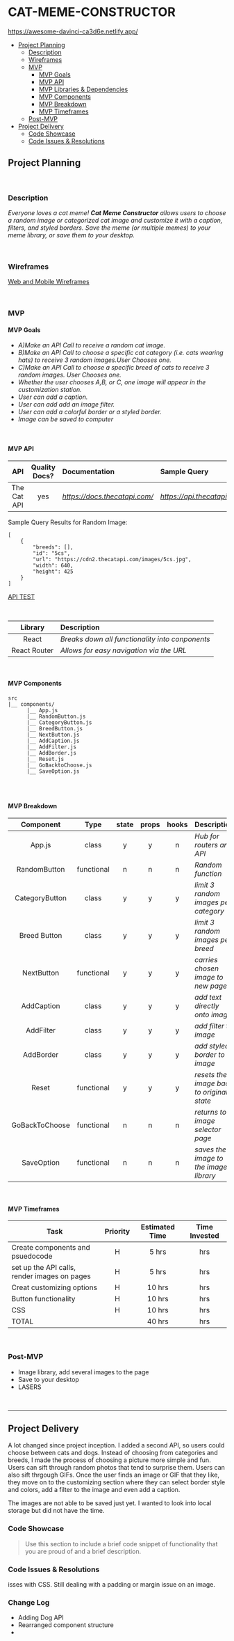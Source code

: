 # CAT-MEME-CONSTRUCTOR

https://awesome-davinci-ca3d6e.netlify.app/

- [Project Planning](#Project-Planning)
  - [Description](#Description)
  - [Wireframes](#Wireframes)
  - [MVP](#MVP)
    - [MVP Goals](#MVP-Goals)
    - [MVP API](#MVP-API)
    - [MVP Libraries & Dependencies](#MVP-Libraries--Dependencies)
    - [MVP Components](#MVP-Components)
    - [MVP Breakdown](#MVP-Breakdown)
    - [MVP Timeframes](#MVP-Timeframes)
  - [Post-MVP](#Post-MVP)
- [Project Delivery](#Project-Delivery)
  - [Code Showcase](#Code-Showcase)
  - [Code Issues & Resolutions](#Code-Issues--Resolutions)

## Project Planning

<br>

### Description
_Everyone loves a cat meme! **Cat Meme Constructor** allows users to choose a random image or categorized cat image and customize it with a caption, filters, and styled borders. Save the meme (or multiple memes) to your meme library, or save them to your desktop._

<br>

### Wireframes


[Web and Mobile Wireframes](https://wireframe.cc/LKoNws)


<br>

### MVP


#### MVP Goals

- _A)Make an API Call to receive a random cat image._
- _B)Make an API Call to choose a specific cat category (i.e. cats wearing hats) to receive  3 random images.User Chooses one._
- _C)Make an API Call to choose a specific breed of cats to receive 3 random images. User Chooses one._
- _Whether the user chooses A,B, or C, one image will appear in the customization station._
- _User can add a caption._
- _User can add add an image filter._
- _User can add a colorful border or a styled border._
- _Image can be saved to computer_

<br>

#### MVP API


|    API     | Quality Docs? | Documentation | Sample Query                            |
| :--------: | :-----------: | :------------ | :-------------------------------------- |
| The Cat API |      yes      | _https://docs.thecatapi.com/_ | _https://api.thecatapi.com/v1/images/search_ |

Sample Query Results for Random Image:

```
[
    {
        "breeds": [],
        "id": "5cs",
        "url": "https://cdn2.thecatapi.com/images/5cs.jpg",
        "width": 640,
        "height": 425
    }
]

```

[API TEST](https://res.cloudinary.com/alienora/image/upload/v1593430102/Screen_Shot_2020-06-28_at_3.55.39_PM_emcg1i.png)

<br>



|   Library    | Description                                |
| :----------: | :----------------------------------------- |
|    React     | _Breaks down all functionality into conponents_ |
| React Router | _Allows for easy navigation via the URL_ |

<br>

#### MVP Components


```
src
|__ components/
      |__ App.js
      |__ RandomButton.js
      |__ CategoryButton.js
      |__ BreedButton.js
      |__ NextButton.js
      |__ AddCaption.js
      |__ AddFilter.js
      |__ AddBorder.js
      |__ Reset.js
      |__ GoBacktoChoose.js
      |__ SaveOption.js
   
```

<br>

#### MVP Breakdown


|  Component   |    Type    | state | props | hooks | Description                                |
| :----------: | :--------: | :---: | :---: | :---: | :----------------------------------------- |
| App.js        | class    |   y   |   y   |   n   | _Hub for routers and API_ |
| RandomButton  | functional |   n   |   n   |   n   | _Random function_ |
| CategoryButton| class      |   y   |   y   |   y   | _limit 3 random images per category_ |
| Breed Button  | class      |   y   |   y   |   y   | _limit 3 random images per breed_ |
| NextButton    | functional |   y   |   y   |   y   | _carries chosen image to new page_ |
| AddCaption    | class      |   y   |   y   |   y   | _add text directly onto image_ |
| AddFilter     | class      |   y   |   y   |   y   | _add filter to image_ |
| AddBorder     | class      |   y   |   y   |   y   | _add styled border to image_ |
| Reset         | functional |   y   |   y   |   y   | _resets the image back to original state_ |
| GoBackToChoose| functional |   n   |   n   |   n   | _returns to image selector page_ |
| SaveOption    | functional |   n   |   n   |   n   | _saves the image to the image library_ |

<br>

#### MVP Timeframes



| Task                                            | Priority | Estimated Time | Time Invested |
| ---------------------------------------------   | :------: | :------------: | :-----------: | 
| Create components and psuedocode                |    H     |     5 hrs      |      hrs     |   
| set up the API calls, render images on pages    |    H     |     5 hrs      |      hrs     |  
| Creat customizing options                       |    H     |     10 hrs      |      hrs     |     
| Button functionality                            |    H     |     10 hrs      |      hrs     |     
| CSS                                             |    H     |     10 hrs      |      hrs     |  
| TOTAL                                           |          |     40 hrs      |      hrs     |    

<br>

### Post-MVP

- Image library, add several images to the page
- Save to your desktop
- LASERS

<br>

***

## Project Delivery

A lot changed since project inception. I added a second API, so users could choose between cats and dogs. Instead of choosing from categories and breeds, I made the process of choosing a picture more simple and fun. Users can sift through random photos that tend to surprise them. Users can also sift thrgough GIFs. Once the user finds an image or GIF that they like, they move on to the customizing section where they can select border style and colors, add a filter to the image and even add a caption. 

The images are not able to be saved just yet. I wanted to look into local storage but did not have the time.

### Code Showcase

> Use this section to include a brief code snippet of functionality that you are proud of and a brief description.

### Code Issues & Resolutions

isses with CSS. Still dealing with a padding or margin issue on an image.

### Change Log

- Adding Dog API
- Rearranged component structure
- 
